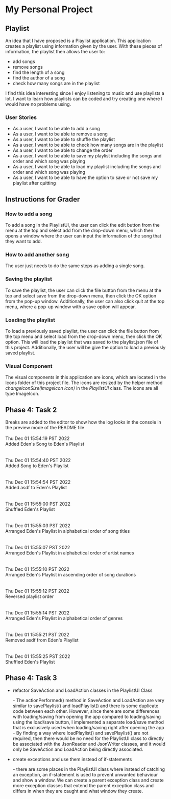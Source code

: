 # My Personal Project

## Playlist

An idea that I have proposed is a Playlist application. This application creates a playlist using information
given by the user. With these pieces of information, the playlist then allows the user to:
- add songs
- remove songs 
- find the length of a song
- find the author of a song
- check how many songs are in the playlist

I find this idea interesting since I enjoy listening to music and use playlists a lot. I want to learn how playlists
can be coded and try creating one where I would have no problems using. 

### User Stories
- As a user, I want to be able to add a song
- As a user, I want to be able to remove a song
- As a user, I want to be able to shuffle the playlist
- As a user, I want to be able to check how many songs are in the playlist
- As a user, I want to be able to change the order
- As a user, I want to be able to save my playlist including the songs and order and which song was playing
- As a user, I want to be able to load my playlist including the songs and order and which song was playing
- As a user, I want to be able to have the option to save or not save my playlist after quitting


## Instructions for Grader
### How to add a song
To add a song in the PlaylistUI, the user can click the edit button from the menu at the top and select add from the 
drop-down menu, which then opens a window where the user can input the information of the song that they want to add.

### How to add another song
The user just needs to do the same steps as adding a single song.

### Saving the playlist
To save the playlist, the user can click the file button from the menu at the top and select save from the drop-down 
menu, then click the OK option from the pop-up window. Additionally, the user can also click quit at the top menu,
where a pop-up window with a save option will appear.

### Loading the playlist
To load a previously saved playlist, the user can click the file button from the top menu and select load from the 
drop-down menu, then click the OK option. This will load the playlist that was saved to the playlist.json file of this
project. Additionally, the user will be give the option to load a previously saved playlist.

### Visual Component
The visual components in this application are icons, which are located in the Icons folder of this project file. The
icons are resized by the helper method *changeIconSize(ImageIcon icon)* in the *PlaylistUI* class. The icons are all 
type ImageIcon.

## Phase 4: Task 2
Breaks are added to the editor to show how the log looks in the console in the preview mode of the README file
<br/><br/>Thu Dec 01 15:54:19 PST 2022
<br/>Added Eden's Song to Eden's Playlist
<br/><br/><br/>Thu Dec 01 15:54:40 PST 2022
<br/>Added Song to Eden's Playlist
<br/><br/><br/>Thu Dec 01 15:54:54 PST 2022
<br/>Added asdf to Eden's Playlist
<br/><br/><br/>Thu Dec 01 15:55:00 PST 2022
<br/>Shuffled Eden's Playlist
<br/><br/><br/>Thu Dec 01 15:55:03 PST 2022
<br/>Arranged Eden's Playlist in alphabetical order of song titles
<br/><br/><br/>Thu Dec 01 15:55:07 PST 2022
<br/>Arranged Eden's Playlist in alphabetical order of artist names
<br/><br/><br/>Thu Dec 01 15:55:10 PST 2022
<br/>Arranged Eden's Playlist in ascending order of song durations
<br/><br/><br/>Thu Dec 01 15:55:12 PST 2022
<br/>Reversed playlist order
<br/><br/><br/>Thu Dec 01 15:55:14 PST 2022
<br/>Arranged Eden's Playlist in alphabetical order of genres
<br/><br/><br/>Thu Dec 01 15:55:21 PST 2022
<br/>Removed asdf from Eden's Playlist
<br/><br/><br/>Thu Dec 01 15:55:25 PST 2022
<br/>Shuffled Eden's Playlist


## Phase 4: Task 3
- refactor SaveAction and LoadAction classes in the PlaylistUI Class
<ul>
    - The actionPerformed() method in SaveAction and LoadAction are very similar to savePlaylist()
and loadPlaylist() and there is some duplicate code between each other. However, since there are some differences with 
loading/saving from opening the app compared to loading/saving using the load/save button, I implemented a separate 
load/save method that is exclusively used when loading/saving right after opening the app <br>
    - By finding a way where loadPlaylist() and savePlaylist() are not required, then there would be no need for the 
PlaylistUI class to directly be associated with the JsonReader and JsonWriter classes, and it would only be SaveAction 
and LoadAction being directly associated. <br>

</ul>
 
- create exceptions and use them instead of if-statements

<ul>
    - there are some places in the PlaylistUI class where instead of catching an exception, an if-statement is used
to prevent unwanted behaviour and show a window. We can create a parent exception class and create more exception 
classes that extend the parent exception class and differs in when they are caught and what window they create.
</ul>
